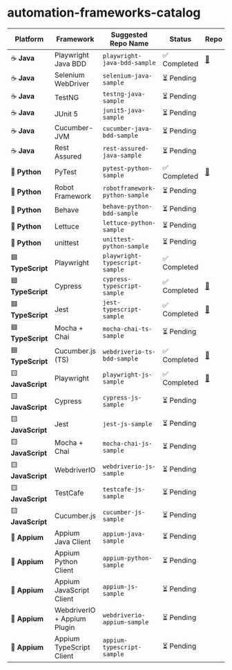 # automation-frameworks-catalog

| Platform          | Framework                   | Suggested Repo Name            | Status      | Repo                                                                    | Contributor                                                                                                                                               |
| ----------------- | --------------------------- | ------------------------------ | ----------- |-------------------------------------------------------------------------|-----------------------------------------------------------------------------------------------------------------------------------------------------------|
| ☕️ **Java**       | Playwright Java BDD         | `playwright-java-bdd-sample`   | ✅ Completed | [🔗](https://github.com/Test-Architect/playwright-java-bdd-sample)      | [<img src="https://github.com/lamhotsiagian.png?size=20" alt="Lamhot Siagian" width="20" height="20" style="border-radius:50%;">](https://github.com/lamhotsiagian) |
| ☕️ **Java**       | Selenium WebDriver          | `selenium-java-sample`         | ⏳ Pending   |                                                                         |                                                                                                                                                           |
| ☕️ **Java**       | TestNG                      | `testng-java-sample`           | ⏳ Pending   |                                                                         |                                                                                                                                                           |
| ☕️ **Java**       | JUnit 5                     | `junit5-java-sample`           | ⏳ Pending   |                                                                         |                                                                                                                                                           |
| ☕️ **Java**       | Cucumber-JVM                | `cucumber-java-bdd-sample`     | ⏳ Pending   |                                                                         |                                                                                                                                                           |
| ☕️ **Java**       | Rest Assured                | `rest-assured-java-sample`     | ⏳ Pending   |                                                                         |                                                                                                                                                           |
| 🐍 **Python**     | PyTest                      | `pytest-python-sample`         | ✅ Completed | [🔗](https://github.com/Test-Architect/pytest-python-sample)            | [<img src="https://github.com/IsraelW18.png?size=20" alt="IsraelW18" width="20" height="20" style="border-radius:50%;">](https://github.com/IsraelW18)    |
| 🐍 **Python**     | Robot Framework             | `robotframework-python-sample` | ⏳ Pending   |                                                                         |                                                                                                                                                           |
| 🐍 **Python**     | Behave                      | `behave-python-bdd-sample`     | ⏳ Pending   |                                                                         |                                                                                                                                                           |
| 🐍 **Python**     | Lettuce                     | `lettuce-python-sample`        | ⏳ Pending   |                                                                         |                                                                                                                                                           |
| 🐍 **Python**     | unittest                    | `unittest-python-sample`       | ⏳ Pending   |                                                                         |                                                                                                                                                           |
| 🟦 **TypeScript** | Playwright                  | `playwright-typescript-sample` | ✅ Completed |                                                                         |                                                                                                                                                           |
| 🟦 **TypeScript** | Cypress                     | `cypress-typescript-sample`    |  ✅ Completed |  [🔗](https://github.com/srthorat/sauce-lab-ats-cypress-typescript )   | [Sakharam Thorat](https://github.com/srthorat)
| 🟦 **TypeScript** | Jest                        | `jest-typescript-sample`       | ✅ Completed  |  [🔗](https://github.com/srthorat/petstore-ts)                        | [Sakharam Thorat](https://github.com/srthorat)                                                                                                                                                         |
| 🟦 **TypeScript** | Mocha + Chai                | `mocha-chai-ts-sample`         | ⏳ Pending   |                                                                         |                                                                                                                                                           |
| 🟦 **TypeScript** | Cucumber.js (TS)            | `webdriverio-ts-bdd-sample`    | ✅ Completed | [🔗](https://github.com/Test-Architect/webdriverio-js-sample)           | [<img src="https://github.com/kennyfrans.png?size=20" alt="Kenny Frans" width="20" height="20" style="border-radius:50%;">](https://github.com/kennyfrans) |
| 🟨 **JavaScript** | Playwright                  | `playwright-js-sample`         | ✅ Completed | [🔗](https://github.com/Test-Architect/playwright-typescript-sample)    | [<img src="https://github.com/thananauto.png?size=20" alt="thananauto" width="20" height="20" style="border-radius:50%;">](https://github.com/thananauto)          |
| 🟨 **JavaScript** | Cypress                     | `cypress-js-sample`            | ⏳ Pending   |                                                                         |                                                                                                                                                           |
| 🟨 **JavaScript** | Jest                        | `jest-js-sample`               | ⏳ Pending   |                                                                         |                                                                                                                                                           |
| 🟨 **JavaScript** | Mocha + Chai                | `mocha-chai-js-sample`         | ⏳ Pending   |                                                                         |                                                                                                                                                           |
| 🟨 **JavaScript** | WebdriverIO                 | `webdriverio-js-sample`        | ⏳ Pending   |                                                                         |                                                                                                                                                           |
| 🟨 **JavaScript** | TestCafe                    | `testcafe-js-sample`           | ⏳ Pending   |                                                                         |                                                                                                                                                           |
| 🟨 **JavaScript** | Cucumber.js                 | `cucumber-js-sample`           | ⏳ Pending   |                                                                         |                                                                                                                                                           |
| 🤖 **Appium**     | Appium Java Client          | `appium-java-sample`           | ⏳ Pending   |                                                                         |                                                                                                                                                           |
| 🤖 **Appium**     | Appium Python Client        | `appium-python-sample`         | ⏳ Pending   |                                                                         |                                                                                                                                                           |
| 🤖 **Appium**     | Appium JavaScript Client    | `appium-js-sample`             | ⏳ Pending   |                                                                         |                                                                                                                                                           |
| 🤖 **Appium**     | WebdriverIO + Appium Plugin | `webdriverio-appium-sample`    | ⏳ Pending   |                                                                         |                                                                                                                                                           |
| 🤖 **Appium**     | Appium TypeScript Client    | `appium-typescript-sample`     | ⏳ Pending   |                                                                         |                                                                                                                                                           |
